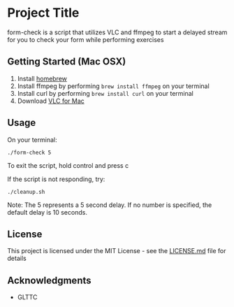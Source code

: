 # Project Title

form-check is a script that utilizes VLC and ffmpeg to start a delayed stream for you to check your form while performing exercises

## Getting Started (Mac OSX)
1. Install [homebrew](https://brew.sh/)
2. Install ffmpeg by performing `brew install ffmpeg` on your terminal
3. Install curl by performing `brew install curl` on your terminal
4. Download [VLC for Mac](https://www.videolan.org/vlc/download-macosx.html)

## Usage
On your terminal:

```
./form-check 5
```

To exit the script, hold control and press c

If the script is not responding, try:

```
./cleanup.sh
```

Note: The 5 represents a 5 second delay. If no number is specified, the default delay is 10 seconds.

## License

This project is licensed under the MIT License - see the [LICENSE.md](LICENSE.md) file for details

## Acknowledgments

* GLTTC

